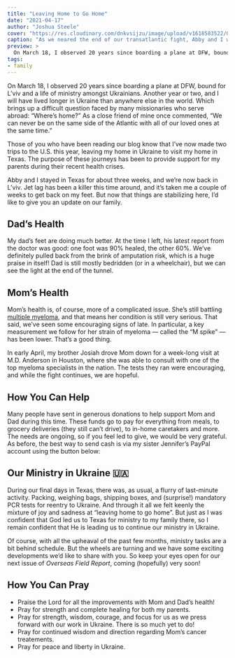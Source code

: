 ```yaml
---
title: "Leaving Home to Go Home"
date: "2021-04-17"
author: "Joshua Steele"
cover: "https://res.cloudinary.com/dnkvsijzu/image/upload/v1618583522/OFReport/DRAFT/flight-horizon-1200w_albzal.jpg"
caption: "As we neared the end of our transatlantic fight, Abby and I were struck by the beauty of the sunrise. Just a few more hours, and we’d be home in L’viv!"
preview: >
  On March 18, I observed 20 years since boarding a plane at DFW, bound for L’viv and a life of ministry amongst Ukrainians. Another year or two, and I will have lived longer in Ukraine than anywhere else in the world. Which brings up a difficult question faced by many missionaries who serve abroad: “Where’s home?” As a close friend of mine once commented, “We can never be on the same side of the Atlantic with all of our loved ones at the same time.”
tags:
- family
---
```


On March 18, I observed 20 years since boarding a plane at DFW, bound for L’viv and a life of ministry amongst Ukrainians. Another year or two, and I will have lived longer in Ukraine than anywhere else in the world. Which brings up a difficult question faced by many missionaries who serve abroad: “Where’s home?” As a close friend of mine once commented, “We can never be on the same side of the Atlantic with all of our loved ones at the same time.”

Those of you who have been reading our blog know that I’ve now made two trips to the U.S. this year, leaving my home in Ukraine to visit my home in Texas. The purpose of these journeys has been to provide support for my parents during their recent health crises.

<article-image publicId="OFReport/DRAFT/IMG_5138_s4q327" width="768" caption="March 5, 2021: Abby and I are on the plane in L’viv, headed for Texas!" />

Abby and I stayed in Texas for about three weeks, and we’re now back in L’viv. Jet lag has been a killer this time around, and it’s taken me a couple of weeks to get back on my feet. But now that things are stabilizing here, I’d like to give you an update on our family.

## Dad’s Health

My dad’s feet are doing much better. At the time I left, his latest report from the doctor was good: one foot was 90% healed, the other 60%. We’ve definitely pulled back from the brink of amputation risk, which is a huge praise in itself! Dad is still mostly bedridden (or in a wheelchair), but we can see the light at the end of the tunnel.

<article-image publicId="OFReport/DRAFT/IMG_5280_pqpgfq" width="768" caption="What a joy and a privilege to have parents/grandparents who follow Christ. Their example and influence in the lives of our children is invaluable. Lord, give them many more years with us! 🥰" />

## Mom’s Health

Mom’s health is, of course, more of a complicated issue. She’s still battling [multiple myeloma](https://www.cancer.org/cancer/multiple-myeloma/about/what-is-multiple-myeloma.html), and that means her condition is still very serious. That said, we’ve seen some encouraging signs of late. In particular, a key measurement we follow for her strain of myeloma — called the “M spike” — has been lower. That’s a good thing.

<article-image publicId="OFReport/DRAFT/IMG_5161_gvyz1p" width="768" caption="Mom is an outside girl for sure, and we enjoyed our walks with her in the creek!" />

In early April, my brother Josiah drove Mom down for a week-long visit at M.D. Anderson in Houston, where she was able to consult with one of the top myeloma specialists in the nation. The tests they ran were encouraging, and while the fight continues, we are hopeful.

## How You Can Help

Many people have sent in generous donations to help support Mom and Dad during this time. These funds go to pay for everything from meals, to grocery deliveries (they still can’t drive), to in-home caretakers and more. The needs are ongoing, so if you feel led to give, we would be very grateful. As before, the best way to send cash is via my sister Jennifer’s PayPal account using the button below:

<article-button text="Donate via PayPal" path="https://www.paypal.me/jencarroll828" :outline="true" :center="true" :external="true" margin="y"/>

## Our Ministry in Ukraine 🇺🇦

During our final days in Texas, there was, as usual, a flurry of last-minute activity. Packing, weighing bags, shipping boxes, and (surprise!) mandatory PCR tests for reentry to Ukraine. And through it all we felt keenly the mixture of joy and sadness at “leaving home to go home”. But just as I was confident that God led us to Texas for ministry to my family there, so I remain confident that He is leading us to continue our ministry in Ukraine.

Of course, with all the upheaval of the past few months, ministry tasks are a bit behind schedule. But the wheels are turning and we have some exciting developments we’d like to share with you. So keep your eyes open for our next issue of *Overseas Field Report*, coming (hopefully) very soon!

<article-image publicId="OFReport/DRAFT/IMG_5286_j3rbot" height="768" caption="Saying “Good-bye” to Nana 🥲" />

## How You Can Pray

* Praise the Lord for all the improvements with Mom and Dad’s health!
* Pray for strength and complete healing for both my parents.
* Pray for strength, wisdom, courage, and focus for us as we press forward with our work in Ukraine. There is so much yet to do!
* Pray for continued wisdom and direction regarding Mom’s cancer treatements.
* Pray for peace and liberty in Ukraine.

<article-image publicId="OFReport/DRAFT/IMG_9290_h8tnvy" width="768" caption="This was a rare sight indeed. All eight of my family in one room! We had a great time of fellowship that day. 🥰 And now for the names. 😉 Clockwise from the top left: Jonathan, Joshua, Jeremy, Josiah, Jennifer, Mike, Cathy, and Jessica." />

<article-image publicId="OFReport/DRAFT/IMG_9282_mqjzjo" width="768" caption="“The Steele Six” (Dude in the red shirt is still single. Ladies, DM me for more info. 😉)" />

<article-image publicId="OFReport/DRAFT/IMG_5197_ge1t73" width="768" caption="While most of our time was spent with my parents in Fort Worth, we were thrilled to get some time with Kelsie’s parents too! Danny and Cindy drove up from Houston and took Abby back with them for a weekend. Such fun memories!" />

<article-image publicId="OFReport/DRAFT/Family_20photo_202021_mfbmlv" width="768" caption="Another family photo on the cul-de-sac with as many of the clan as we could muster." />

<article-image publicId="OFReport/DRAFT/IMG_5219_llecy2" width="768" caption="What a joy it was to visit our sending church in Texas! Our new pastor, David Waller, is doing a great job!" />

<article-image publicId="OFReport/DRAFT/IMG_5233_sf8m1y" width="768" caption="We were delighted to spend an evening with our former pastor, Kevin, and his wife, Althea. They are now leading another church in the area, and we had a great time catching up!" />

<article-image publicId="OFReport/DRAFT/IMG_5267_ywfq0f" width="768" caption="We’re grateful we got to see my Mom’s mother, our Grandma Judy." />

<article-image publicId="OFReport/DRAFT/IMG_5195_gfwo1f" width="768" caption="During one of our outings in Fort Worth, Abby and I delivered some flowers to my dad’s mom, Dorothy, who is currently in a rehab facility." />

<article-image publicId="OFReport/DRAFT/IMG_5294_qtbs0l" height="768" caption="Almost home..." />

<article-image publicId="OFReport/DRAFT/IMG_5309_velspn" width="768" caption="PCR tests accepted, COVID insurance approved, passports stamped, baggage retrieved (and x-rayed for good measure!) and we finally reached the exit. Now it’s time to call a taxi and head home!" />

<article-image publicId="OFReport/DRAFT/IMG_5461_tqg0ff" width="768" caption="I was not meant to be away from this lady for long at a time. How I missed her! 💗" />

